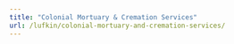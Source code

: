 ```yaml
---
title: "Colonial Mortuary & Cremation Services"
url: /lufkin/colonial-mortuary-and-cremation-services/
---
```

